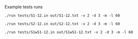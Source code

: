 Example tests runs

`./run tests/S1-12.in out/S1-12.txt -v 2 -d 3 -m -l 60`

`./run tests/S2-12.in out/S2-12.txt -v 2 -d 3 -m -l 60`

`./run tests/S1wS1-12.in out/S1wS1-12.txt -v 2 -d 3 -m -l 60`
